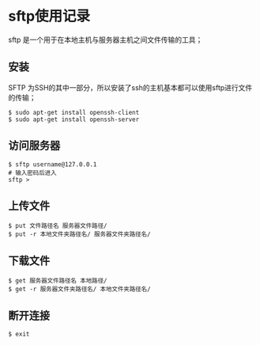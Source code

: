 # sftp使用记录

sftp 是一个用于在本地主机与服务器主机之间文件传输的工具；

## 安装

SFTP 为SSH的其中一部分，所以安装了ssh的主机基本都可以使用sftp进行文件的传输；

```
$ sudo apt-get install openssh-client
$ sudo apt-get install openssh-server
```

## 访问服务器

```
$ sftp username@127.0.0.1  
# 输入密码后进入
sftp > 
```

## 上传文件

```
$ put 文件路径名 服务器文件路径/
$ put -r 本地文件夹路径名/ 服务器文件夹路径名/
```

## 下载文件

```
$ get 服务器文件路径名 本地路径/
$ get -r 服务器文件夹路径名/ 本地文件夹路径名/
```

## 断开连接

```
$ exit
```
